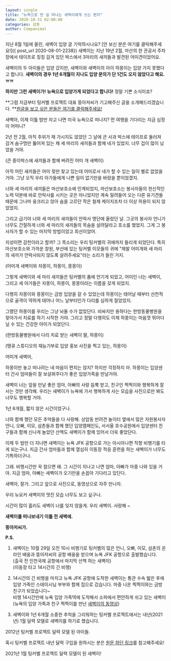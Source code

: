 ```yaml
---
layout: single
title: "뉴욕으로 먼 길 떠나는 새벽이에게 쓰는 편지"
date: 2020-10-31 02:00:00
categories: 감동
author: Companimal
---
```


지난 8월 1일에 올린, 새벽이 입양 글 기억하시나요? [안 보신 분은 여기를 클릭해주세요!]({ post_url 2020-08-01-2238}) 새벽이는 지난 19년 2월, 마산의 한 관공서 주차장에서 테이프로 칭칭 감겨 있던 박스에서 3마리의 새끼들과 발견된 어미견이었어요.

새벽이의 두 아이들은 입양 갔지만, 새벽이와 새벽이의 아이 하몽이는 입양 가지 못했다고 합니다. **새벽이의 경우 1년 6개월이 지나도 입양 문의가 단 1건도 오지 않았다고 해요. ㅠㅠ**

**하지만 그런 새벽이가! 뉴욕으로 입양가게 되었다고 합니다!** 정말 기쁜 소식이죠?

**그럼 지금부터 팅커벨 프로젝트 대표 뚱아저씨가 기고해주신 글을 소개해드리겠습니다. **[원글을 보고 싶은 분들은 여기를 클릭해주세요!](https://blog.naver.com/tinkerbell-project/222127622971)

새벽아, 이제 이틀 밤만 자고 나면 미국 뉴욕으로 떠나지? 먼 여행을 기다리는 지금 심정이 어떠니?

2년 전 2월, 아직 추위가 채 가시지도 않았던 그 날에 큰 사과 박스에 테이프로 둘러져 감겨 숨구멍만 뚫어져 있는 채 세 마리의 새끼들과 함께 네가 있었지. 너무 겁이 많이 났었을 거야.

(큰 종이박스에 새끼들과 함께 버려진 어미 개 새벽이)

아직 어린 새끼들은 어미 젖만 찾고 있는데 어미로서 네가 할 수 있는 일이 별로 없었을 거야. 그냥 오직 우리 아가들에게 나쁜 일이 없기만을 바랐을 뿐이었겠지.

너와 세 마리의 새끼들은 마산보호소에 인계되었지, 마산보호소는 봉사자들의 헌신적인 노력 덕분에 바로 안락사를 시키는 곳은 아니었지만 계속 밀려들어 오는 다른 유기견들 때문에 그나마 웅크리고 앉아 숨을 고르던 작은 철제 케이지조차 더 이상 허용이 되지 않았었지.

그리고 급기야 너와 세 마리의 새끼들이 안락사 명단에 올랐던 날. 그곳의 봉사자 언니가 너무도 간절하게 너와 세 마리의 새끼들의 목숨을 살려달라고 호소를 했었지. 그게 그 봉사자가 할 수 있는 마지막 방법이었고 최선이었어.

지성이면 감천이라고 할까? 그 목소리는 우리 팅커벨의 귀에까지 들리게 되었단다. 특히 마산보호소와 가까운 창원, 부산에 있는 팅커벨 이모들의 귀에 "제발 어미개와 세 마리의 새끼가 안락사되지 않도록 살려주세요"라는 소리가 들린 거지.

(어미개 새벽이와 자몽이, 하몽이, 몽몽이)

그렇게 새벽이와 세 마리 새끼들은 팅커벨의 품에 안기게 되었고, 어미인 너는 새벽이, 그리고 세 아가들은 자몽이, 하몽이, 몽몽이라는 이름을 갖게 되었지.

다행히 자몽이와 몽몽이는 금방 입양을 갈 수 있었는데 하몽이는 태어날 때부터 선천적으로 골격이 약하게 태어나 어느 날부터인가 다리를 심하게 절었었지.

그랬던 하몽이를 우리는 그냥 놔둘 수가 없었단다. 비싸지만 용하다는 한방동물병원을 찾아가서 치료를 하기 시작한 거야. 그리고 정말 다행히도 이제 하몽이는 마음껏 뛰어다닐 수 있는 건강한 아이가 되었단다.

(한방동물병원에서 다리 치료 받는 새벽이 딸, 하몽이)

(땡큐 스튜디오의 재능기부로 입양 홍보 사진을 찍고 있는, 하몽이)

어미개 새벽아,

하몽이만 놓고 떠나려는 네 마음이 편치는 않지? 하지만 걱정하지 마. 하몽이는 입양센터 간사 엄마들이 잘 보살펴주다가 좋은 입양가족을 만날거야.

새벽이 너는 앞을 만날 좋은 엄마, 아빠의 사랑 듬뿍 받고, 친구인 찍찍이와 행복하게 잘 사는 것만 생각해. 우리는 새벽이가 뉴욕에 가서 행복하게 사는 모습을 사진으로만 봐도 너무도 행복할 거야.

1년 6개월, 짧지 않은 시간이었구나.

너와 함께 했던 모든 추억들을 다 사랑해. 상암동 반려견 놀이터 옆에서 많은 자원봉사자 언니, 오빠, 이모, 삼촌들과 함께 했던 입양캠페인도, 서서울 호수공원에서 입양센터 친구들과 함께 신나게 놀았던 산책도 새벽이가 함께 있어서 더욱 좋았단다.

이제 두 밤만 더 지나면 새벽이는 뉴욕 JFK 공항으로 가는 아시아나편 직항 비행기를 타게 되는구나. 지금 간사 엄마들과 함께 열심히 이동장 적응 훈련을 하는 새벽이가 너무도 기특하더구나.

그래. 비행시간만 꾹 참으면 돼. 그 시간이 지나고 나면 엄마, 아빠가 마중 나와 있을 거야. 지금 엄마, 아빠는 새벽이가 오기만을 손꼽아 기다리고 있단다.

새벽아, 잘가. 그리고 앞으로 사진으로, 동영상으로 자주 만나자.

우리 뉴요커 새벽이의 멋진 모습 너무도 보고 싶구나.

시간이 많이 흘러도 새벽이 너를 잊지 않을게. 우리 새벽이. 사랑해 ~

**새벽이를 떠나보내기 이틀 전 새벽에.**

**뚱아저씨가.**

**P.S.**

1. 새벽이는 10월 29일 오전 10시 비행기로 팅커벨의 많은 언니, 오빠, 이모, 삼촌의 온라인 배웅과 뚱아저씨의 공항 배웅을 받으며 뉴욕 JFK 공항으로 출발했습니다.  
   (출국 전 인천국제 공항에서 마지막 산책 하는 새벽이)  
   (이동장 타고 14시간의 긴 비행)

2. 14시간의 긴 비행을 마치고 뉴욕 JFK 공항에 도착한 새벽이는 통관 수속 밟은 후에 입양 가족인 스테이시님 부부와 함께 집으로 갔습니다. 마중 나온 찍찍이와는 금방 친구가 되었습니다~  
   비행 14시간만에 뉴욕 입양 가족댁에 도착해서 소파에서 편안하게 쉬고 있는 새벽이
   (뉴욕의 입양 가족과 친구 찍찍이를 만난 [새벽이의 동영상](https://naver.me/5hJPFxoN))

3. 새벽이와 1년 6개월 소중한 추억을 그리워하는 팅커벨 프로젝트에서는 내년(2021년) 1월 달력 모델로 새벽이를 하기로 했습니다.

2012년 팅커벨 프로젝트 달력 모델 된 아이들.

혹시 팅커벨 프로젝트 내년 달력 구입을 원하시는 분은 [원문 하단 링크](https://blog.naver.com/tinkerbell-project/222127622971)를 참고해주세요!

2021년 1월 팅커벨 프로젝트 달력 모델이 된 새벽이!
